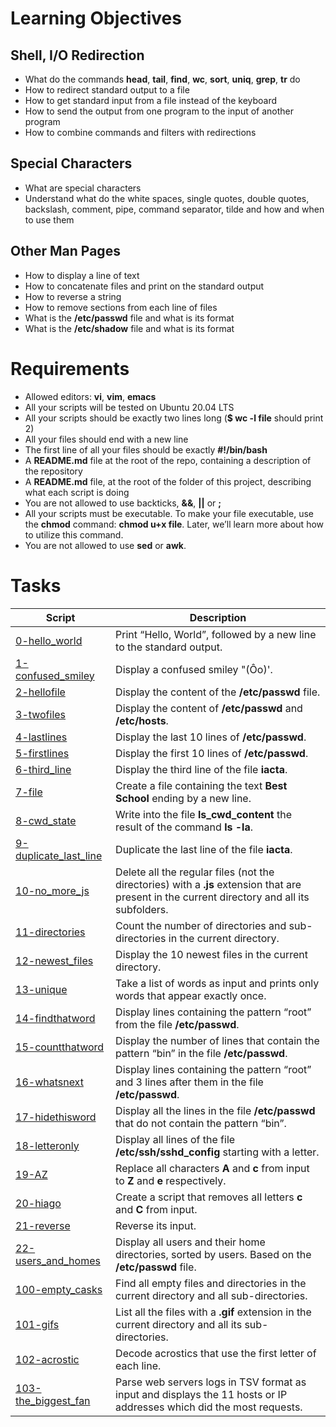 # Learning Objectives
## Shell, I/O Redirection
- What do the commands **head**, **tail**, **find**, **wc**, **sort**, **uniq**, **grep**, **tr** do
- How to redirect standard output to a file
- How to get standard input from a file instead of the keyboard
- How to send the output from one program to the input of another program
- How to combine commands and filters with redirections
## Special Characters
- What are special characters
- Understand what do the white spaces, single quotes, double quotes, backslash, comment, pipe, command separator, tilde and how and when to use them
## Other Man Pages
- How to display a line of text
- How to concatenate files and print on the standard output
- How to reverse a string
- How to remove sections from each line of files
- What is the **/etc/passwd** file and what is its format
- What is the **/etc/shadow** file and what is its format
# Requirements
- Allowed editors: **vi**, **vim**, **emacs**
- All your scripts will be tested on Ubuntu 20.04 LTS
- All your scripts should be exactly two lines long (**$ wc -l file** should print 2)
- All your files should end with a new line
- The first line of all your files should be exactly **#!/bin/bash**
- A **README.md** file at the root of the repo, containing a description of the repository
- A **README.md** file, at the root of the folder of this project, describing what each script is doing
- You are not allowed to use backticks, **&&**, **||** or **;**
- All your scripts must be executable. To make your file executable, use the **chmod** command: **chmod u+x file**. Later, we’ll learn more about how to utilize this command.
- You are not allowed to use **sed** or **awk**.
# Tasks
| Script | Description |
| ------ | ----------- |
| [0-hello_world](./0-hello_world) | Print “Hello, World”, followed by a new line to the standard output. |
| [1-confused_smiley](./1-confused_smiley) | Display a confused smiley "(Ôo)'. |
| [2-hellofile](./2-hellofile) | Display the content of the **/etc/passwd** file. |
| [3-twofiles](./3-twofiles) | Display the content of **/etc/passwd** and **/etc/hosts**. |
| [4-lastlines](./4-lastlines) | Display the last 10 lines of **/etc/passwd**. |
| [5-firstlines](./5-firstlines) | Display the first 10 lines of **/etc/passwd**. |
| [6-third_line](./6-third_line) | Display the third line of the file **iacta**. |
| [7-file](./7-file) | Create a file containing the text **Best School** ending by a new line. |
| [8-cwd_state](./8-cwd_state) | Write into the file **ls_cwd_content** the result of the command **ls -la**. |
| [9-duplicate_last_line](./9-duplicate_last_line) | Duplicate the last line of the file **iacta**. |
| [10-no_more_js](./10-no_more_js) | Delete all the regular files (not the directories) with a **.js** extension that are present in the current directory and all its subfolders. |
| [11-directories](./11-directories) | Count the number of directories and sub-directories in the current directory. |
| [12-newest_files](./12-newest_files) | Display the 10 newest files in the current directory. |
| [13-unique](./13-unique) | Take a list of words as input and prints only words that appear exactly once. |
| [14-findthatword](./14-findthatword) | Display lines containing the pattern “root” from the file **/etc/passwd**. |
| [15-countthatword](./15-countthatword) | Display the number of lines that contain the pattern “bin” in the file **/etc/passwd**. |
| [16-whatsnext](./16-whatsnext) | Display lines containing the pattern “root” and 3 lines after them in the file **/etc/passwd**. |
| [17-hidethisword](./17-hidethisword) | Display all the lines in the file **/etc/passwd** that do not contain the pattern “bin”. |
| [18-letteronly](./18-letteronly) | Display all lines of the file **/etc/ssh/sshd_config** starting with a letter. |
| [19-AZ](./19-AZ) | Replace all characters **A** and **c** from input to **Z** and **e** respectively. |
| [20-hiago](./20-hiago) | Create a script that removes all letters **c** and **C** from input. |
| [21-reverse](./21-reverse) | Reverse its input. |
| [22-users_and_homes](./22-users_and_homes) | Display all users and their home directories, sorted by users. Based on the **/etc/passwd** file. |
| [100-empty_casks](./100-empty_casks) | Find all empty files and directories in the current directory and all sub-directories. |
| [101-gifs](./101-gifs) | List all the files with a **.gif** extension in the current directory and all its sub-directories. |
| [102-acrostic](./102-acrostic) | Decode acrostics that use the first letter of each line. |
| [103-the_biggest_fan](./103-the_biggest_fan) | Parse web servers logs in TSV format as input and displays the 11 hosts or IP addresses which did the most requests. |

